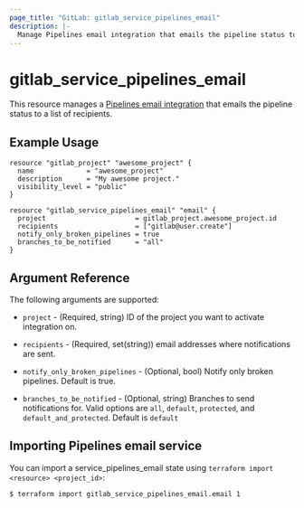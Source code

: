 ```yaml
---
page_title: "GitLab: gitlab_service_pipelines_email"
description: |-
  Manage Pipelines email integration that emails the pipeline status to a list of recipients.
---
```


# gitlab\_service\_pipelines_email

This resource manages a [Pipelines email integration](https://docs.gitlab.com/ee/user/project/integrations/overview.html#integrations-listing) that emails the pipeline status to a list of recipients.

## Example Usage

```hcl
resource "gitlab_project" "awesome_project" {
  name             = "awesome_project"
  description      = "My awesome project."
  visibility_level = "public"
}

resource "gitlab_service_pipelines_email" "email" {
  project                      = gitlab_project.awesome_project.id
  recipients                   = ["gitlab@user.create"]
  notify_only_broken_pipelines = true
  branches_to_be_notified      = "all"
}
```

## Argument Reference

The following arguments are supported:

* `project` - (Required, string) ID of the project you want to activate integration on.

* `recipients` - (Required, set(string)) email addresses where notifications are sent.

* `notify_only_broken_pipelines` - (Optional, bool) Notify only broken pipelines. Default is true.

* `branches_to_be_notified` - (Optional, string) Branches to send notifications for. Valid options are `all`, `default`, `protected`, and `default_and_protected`. Default is `default`

## Importing Pipelines email service

 You can import a service_pipelines_email state using `terraform import <resource> <project_id>`:

```bash
$ terraform import gitlab_service_pipelines_email.email 1
```
